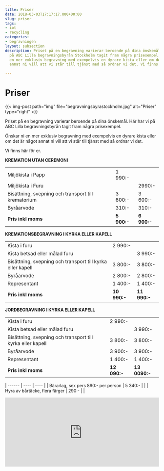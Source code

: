 ```yaml
---
title: Priser
date: 2018-03-03T17:17:17.000+00:00
slug: priser
tags:
- iot
- recycling
categories:
- begravningen
layout: subsection
description: Priset på en begravning varierar beroende på dina önskemål. Här har vi
  på ABC Lilla begravningsbyrån Stockholm tagit fram några prisexempel. Önskar ni
  en mer exklusiv begravning med exempelvis en dyrare kista eller om det är något
  annat ni vill att vi står till tjänst med så ordnar vi det. Vi finns här för er.

---
```

# Priser

{{< img-post
path="img" file="begravningsbyrastockholm.jpg"
alt="Priser" type="right" >}}

Priset på en begravning varierar beroende på dina önskemål. Här har vi
på ABC Lilla begravningsbyrån tagit fram några prisexempel.

Önskar ni en mer exklusiv begravning med exempelvis en dyrare kista eller om det är något annat ni vill att vi står till tjänst med så ordnar vi det.

Vi finns här för er.

**KREMATION UTAN CEREMONI**

|  |  |  |
| ------ | ---- | ---- |
| Miljökista i Papp   | 1 990:- |  |
| Miljökista i Furu   |  | 2990:- |
| Bisättning, svepning och transport till krematorium | 3 600:- | 3 600:- |
| Byråarvode    | 310:- | 310:- |
| **Pris inkl moms**    | **5 900:-** | **6 900:-** |

**KREMATIONSBEGRAVNING I KYRKA ELLER KAPELL**

|  |  |  |
| ------ | ---- | ---- |
| Kista i furu   | 	2 990:- |  |
| Kista betsad eller målad furu |  | 3 990:- |
| Bisättning, svepning och transport till kyrka eller kapell    | 3 800:- | 3 800:- |
| Byråarvode    | 2 800:- | 2 800:- |
| Representant   | 1 400:- | 1 400:- |
| **Pris inkl moms**    | **10 990:-** | **11 990:-** |

**JORDBEGRAVNING I KYRKA ELLER KAPELL**

|  |  |  |
| ------ | ---- | ---- |
| Kista i furu   | 	2 990:- |  |
| Kista betsad eller målad furu |  | 3 990:- |
| Bisättning, svepning och transport till kyrka eller kapell    | 3 800:- | 3 800:- |
| Byråarvode    | 3 900:- | 3 900:- |
| Representant   | 1 400:- | 1 400:- |
| **Pris inkl moms**    | **12 090:-** | **13 0090:-** |

| ------ | ---- | ---- |
| Bärarlag, sex pers 890:- per person   | 	5 340:- |  |
| Hyra av bårtäcke, flera färger   | 	290:- |  |

<p><iframe style="border: 0; display: block;" src="https://widget.reco.se/v2/widget/1626775?mode=HORIZONTAL_QUOTE" width="100%" height="225" scrolling="no"></iframe></p>
